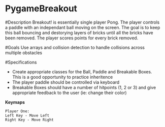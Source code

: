 # PygameBreakout
#Description
Breakout! is essentially single player Pong.  The player controls a paddle with an independant ball moving on the screen.  The goal is to keep this ball bouncing and destorying layers of bricks until all the bricks have been removed.  The player scores points for every brick removed.

#Goals
Use arrays and collision detection to handle collisions across multiple obstacles

#Specifications
 - Create appropriate classes for the Ball, Paddle and Breakable Boxes.  This is a good opportunity to practice inheritence
 - The player paddle should be controlled via keyboard
 - Breakable Boxes should have a number of hitpoints (1, 2 or 3) and give appropriate feedback to the user (ie: change their color)

**Keymaps**

```
Player One:
Left Key - Move Left
Right Key - Move Right
```
